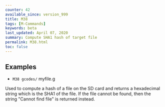 ```yaml
---
counter: 42
available_since: version_999
title: M38
tags: [M-Commands] 
keywords: beta 
last_updated: April 07, 2020 
summary: Compute SHA1 hash of target file 
permalink: M38.html
toc: false 
---
```



## Examples

* ` M38 gcodes/ ` myfile.g

Used to compute a hash of a file on the SD card and returns a hexadecimal string which is the SHA1 of the file. If the file cannot be found, then the string "Cannot find file" is returned instead.

